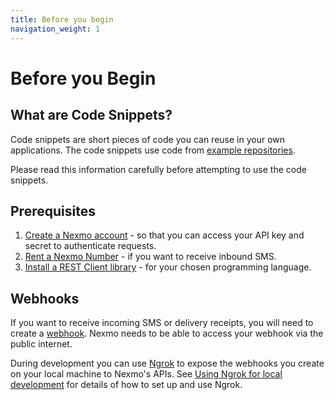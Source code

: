 ```yaml
---
title: Before you begin
navigation_weight: 1
---
```


# Before you Begin

## What are Code Snippets?

Code snippets are short pieces of code you can reuse in your own applications.
The code snippets use code from [example repositories](https://github.com/topics/nexmo-quickstart).

Please read this information carefully before attempting to use the code snippets. 

## Prerequisites

1. [Create a Nexmo account](/account/guides/dashboard-management#create-and-configure-a-nexmo-account) - so that you can access your API key and secret to authenticate requests.
2. [Rent a Nexmo Number](/numbers/guides/number-management#rent-a-virtual-number) - if you want to receive inbound SMS.
3. [Install a REST Client library](/tools) - for your chosen programming language.

## Webhooks

If you want to receive incoming SMS or delivery receipts, you will need to create a [webhook](/concepts/guides/webhooks). Nexmo needs to be able to access your webhook via the public internet.

During development you can use [Ngrok](https://ngrok.com) to expose the webhooks you create on your local machine to Nexmo's APIs. See [Using Ngrok for local development](/tools/ngrok) for details of how to set up and use Ngrok.
